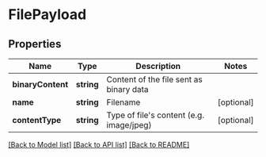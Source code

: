 # FilePayload

## Properties
Name | Type | Description | Notes
------------ | ------------- | ------------- | -------------
**binaryContent** | **string** | Content of the file sent as binary data | 
**name** | **string** | Filename | [optional] 
**contentType** | **string** | Type of file&#39;s content (e.g. image/jpeg) | [optional] 

[[Back to Model list]](../README.md#documentation-for-models) [[Back to API list]](../README.md#documentation-for-api-endpoints) [[Back to README]](../README.md)



